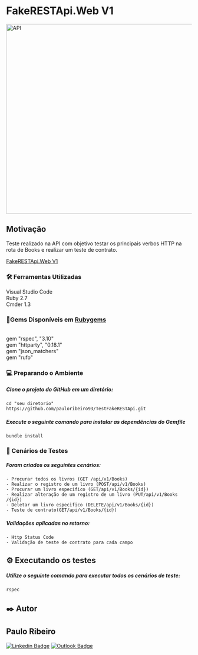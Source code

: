 # FakeRESTApi.Web V1
<img width="770" height="515" src="https://ialui.com.br/wp-content/uploads/2020/11/api-770x515.png" class="attachment-contentberg-main size-contentberg-main wp-post-image" alt="API" loading="lazy" title="API: Podem ser integradas a sua telefonia?" srcset="https://ialui.com.br/wp-content/uploads/2020/11/api-770x515.png 770w, https://ialui.com.br/wp-content/uploads/2020/11/api-270x180.png 270w, https://ialui.com.br/wp-content/uploads/2020/11/api-270x180@2x.png 540w" sizes="(max-width: 770px) 100vw, 770px">

## Motivação
Teste realizado na API com objetivo testar os principais verbos HTTP na rota de Books e realizar um teste de contrato.


<a href="https://fakerestapi.azurewebsites.net/index.html">FakeRESTApi.Web V1</a>


### 🛠️ Ferramentas Utilizadas

Visual Studio Code 
<br>Ruby 2.7
<br>Cmder 1.3

### :gem:Gems Disponíveis em <a href="https://rubygems.org">Rubygems</a>
<br>gem "rspec", "3.10"
<br>gem "httparty", "0.18.1"
<br>gem "json_matchers"
<br>gem "rufo"


### :computer: Preparando o Ambiente

##### Clone o projeto do GitHub em um diretório:

```
cd "seu diretorio"
https://github.com/pauloribeiro93/TestFakeRESTApi.git

```

##### Execute o seguinte comando para instalar as dependências do Gemfile

```
bundle install
```

### :microscope: Cenários de Testes

##### Foram criados os seguintes cenários:

```
- Procurar todos os livros (GET ​/api​/v1​/Books)
- Realizar o registro de um livro (POST​/api​/v1​/Books)
- Procurar um livro especifico (GET​/api​/v1​/Books​/{id})
- Realizar alteração de um registro de um livro (PUT​/api​/v1​/Books​/{id})
- Deletar um livro especifico (DELETE​/api​/v1​/Books​/{id})
- Teste de contrato(GET​/api​/v1​/Books​/{id})
```
##### Validações aplicadas no retorno:
 
```
- Http Status Code
- Validação de teste de contrato para cada campo 
```


## ⚙️ Executando os testes

##### Utilize o seguinte comando para executar todos os cenários de teste: 

`````
rspec
``````

## ✒️ Autor


## Paulo Ribeiro

[![Linkedin Badge](https://img.shields.io/badge/-Paulo-blue?style=flat-square&logo=Linkedin&logoColor=white&link=https://www.linkedin.com/in/ribeiro-paulo/)](https://www.linkedin.com/in/ribeiro-paulo/) 
[![Outlook Badge](https://img.shields.io/badge/-Paulo_Ribeiro-0078d4?style=flat-square&logo=microsoft-outlook&logoColor=white&link=mailto:pauloribeiro93@hotmail.com)](mailto:pauloribeiro93@hotmail.com)
